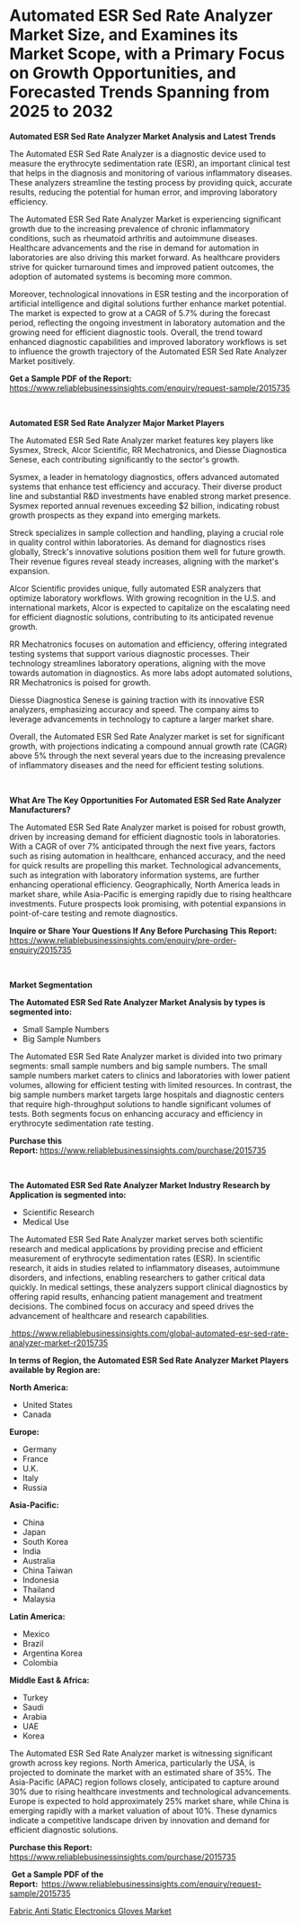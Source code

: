 <p><h1>Automated ESR Sed Rate Analyzer Market Size, and Examines its Market Scope, with a Primary Focus on Growth Opportunities, and Forecasted Trends Spanning from 2025 to 2032</h1></p><p><strong>Automated ESR Sed Rate Analyzer Market Analysis and Latest Trends</strong></p>
<p><p>The Automated ESR Sed Rate Analyzer is a diagnostic device used to measure the erythrocyte sedimentation rate (ESR), an important clinical test that helps in the diagnosis and monitoring of various inflammatory diseases. These analyzers streamline the testing process by providing quick, accurate results, reducing the potential for human error, and improving laboratory efficiency.</p><p>The Automated ESR Sed Rate Analyzer Market is experiencing significant growth due to the increasing prevalence of chronic inflammatory conditions, such as rheumatoid arthritis and autoimmune diseases. Healthcare advancements and the rise in demand for automation in laboratories are also driving this market forward. As healthcare providers strive for quicker turnaround times and improved patient outcomes, the adoption of automated systems is becoming more common.</p><p>Moreover, technological innovations in ESR testing and the incorporation of artificial intelligence and digital solutions further enhance market potential. The market is expected to grow at a CAGR of 5.7% during the forecast period, reflecting the ongoing investment in laboratory automation and the growing need for efficient diagnostic tools. Overall, the trend toward enhanced diagnostic capabilities and improved laboratory workflows is set to influence the growth trajectory of the Automated ESR Sed Rate Analyzer Market positively.</p></p>
<p><strong>Get a Sample PDF of the Report:&nbsp;</strong> <a href="https://www.reliablebusinessinsights.com/enquiry/request-sample/2015735?utm_campaign=3494&utm_medium=2&utm_source=Github&utm_content=ia&utm_term=29032025&utm_id=automated-esr-sed-rate-analyzer">https://www.reliablebusinessinsights.com/enquiry/request-sample/2015735</a></p>
<p>&nbsp;</p>
<p><strong>Automated ESR Sed Rate Analyzer Major Market Players</strong></p>
<p><p>The Automated ESR Sed Rate Analyzer market features key players like Sysmex, Streck, Alcor Scientific, RR Mechatronics, and Diesse Diagnostica Senese, each contributing significantly to the sector's growth. </p><p>Sysmex, a leader in hematology diagnostics, offers advanced automated systems that enhance test efficiency and accuracy. Their diverse product line and substantial R&D investments have enabled strong market presence. Sysmex reported annual revenues exceeding $2 billion, indicating robust growth prospects as they expand into emerging markets.</p><p>Streck specializes in sample collection and handling, playing a crucial role in quality control within laboratories. As demand for diagnostics rises globally, Streck's innovative solutions position them well for future growth. Their revenue figures reveal steady increases, aligning with the market's expansion.</p><p>Alcor Scientific provides unique, fully automated ESR analyzers that optimize laboratory workflows. With growing recognition in the U.S. and international markets, Alcor is expected to capitalize on the escalating need for efficient diagnostic solutions, contributing to its anticipated revenue growth.</p><p>RR Mechatronics focuses on automation and efficiency, offering integrated testing systems that support various diagnostic processes. Their technology streamlines laboratory operations, aligning with the move towards automation in diagnostics. As more labs adopt automated solutions, RR Mechatronics is poised for growth.</p><p>Diesse Diagnostica Senese is gaining traction with its innovative ESR analyzers, emphasizing accuracy and speed. The company aims to leverage advancements in technology to capture a larger market share. </p><p>Overall, the Automated ESR Sed Rate Analyzer market is set for significant growth, with projections indicating a compound annual growth rate (CAGR) above 5% through the next several years due to the increasing prevalence of inflammatory diseases and the need for efficient testing solutions.</p></p>
<p>&nbsp;</p>
<p><strong>What Are The Key Opportunities For Automated ESR Sed Rate Analyzer Manufacturers?</strong></p>
<p><p>The Automated ESR Sed Rate Analyzer market is poised for robust growth, driven by increasing demand for efficient diagnostic tools in laboratories. With a CAGR of over 7% anticipated through the next five years, factors such as rising automation in healthcare, enhanced accuracy, and the need for quick results are propelling this market. Technological advancements, such as integration with laboratory information systems, are further enhancing operational efficiency. Geographically, North America leads in market share, while Asia-Pacific is emerging rapidly due to rising healthcare investments. Future prospects look promising, with potential expansions in point-of-care testing and remote diagnostics.</p></p>
<p><strong>Inquire or Share Your Questions If Any Before Purchasing This Report:</strong> <a href="https://www.reliablebusinessinsights.com/enquiry/pre-order-enquiry/2015735?utm_campaign=3494&utm_medium=2&utm_source=Github&utm_content=ia&utm_term=29032025&utm_id=automated-esr-sed-rate-analyzer">https://www.reliablebusinessinsights.com/enquiry/pre-order-enquiry/2015735</a></p>
<p>&nbsp;</p>
<p><strong>Market Segmentation</strong></p>
<p><strong>The Automated ESR Sed Rate Analyzer Market Analysis by types is segmented into:</strong></p>
<p><ul><li>Small Sample Numbers</li><li>Big Sample Numbers</li></ul></p>
<p><p>The Automated ESR Sed Rate Analyzer market is divided into two primary segments: small sample numbers and big sample numbers. The small sample numbers market caters to clinics and laboratories with lower patient volumes, allowing for efficient testing with limited resources. In contrast, the big sample numbers market targets large hospitals and diagnostic centers that require high-throughput solutions to handle significant volumes of tests. Both segments focus on enhancing accuracy and efficiency in erythrocyte sedimentation rate testing.</p></p>
<p><strong>Purchase this Report:&nbsp;</strong><a href="https://www.reliablebusinessinsights.com/purchase/2015735?utm_campaign=3494&utm_medium=2&utm_source=Github&utm_content=ia&utm_term=29032025&utm_id=automated-esr-sed-rate-analyzer">https://www.reliablebusinessinsights.com/purchase/2015735</a></p>
<p>&nbsp;</p>
<p><strong>The Automated ESR Sed Rate Analyzer Market Industry Research by Application is segmented into:</strong></p>
<p><ul><li>Scientific Research</li><li>Medical Use</li></ul></p>
<p><p>The Automated ESR Sed Rate Analyzer market serves both scientific research and medical applications by providing precise and efficient measurement of erythrocyte sedimentation rates (ESR). In scientific research, it aids in studies related to inflammatory diseases, autoimmune disorders, and infections, enabling researchers to gather critical data quickly. In medical settings, these analyzers support clinical diagnostics by offering rapid results, enhancing patient management and treatment decisions. The combined focus on accuracy and speed drives the advancement of healthcare and research capabilities.</p></p>
<p><a href="https://www.reliablebusinessinsights.com/global-automated-esr-sed-rate-analyzer-market-r2015735?utm_campaign=3494&utm_medium=2&utm_source=Github&utm_content=ia&utm_term=29032025&utm_id=automated-esr-sed-rate-analyzer">&nbsp;https://www.reliablebusinessinsights.com/global-automated-esr-sed-rate-analyzer-market-r2015735</a></p>
<p><strong>In terms of Region, the Automated ESR Sed Rate Analyzer Market Players available by Region are:</strong></p>
<p>
    <p> <strong> North America: </strong>
        <ul>
            <li>United States</li>
            <li>Canada</li>
        </ul>
        </p> 
    <p> <strong> Europe: </strong>
        <ul>
            <li>Germany</li>
            <li>France</li>
            <li>U.K.</li>
            <li>Italy</li>
            <li>Russia</li>
        </ul>
        </p> 
    <p> <strong> Asia-Pacific: </strong>
        <ul>
            <li>China</li>
            <li>Japan</li>
            <li>South Korea</li>
            <li>India</li>
            <li>Australia</li>
            <li>China Taiwan</li>
            <li>Indonesia</li>
            <li>Thailand</li>
            <li>Malaysia</li>
        </ul>
        </p> 
    <p> <strong> Latin America: </strong>
        <ul>
            <li>Mexico</li>
            <li>Brazil</li>
            <li>Argentina Korea</li>
            <li>Colombia</li>
        </ul>
        </p> 
    <p> <strong> Middle East & Africa: </strong>
        <ul>
            <li>Turkey</li>
            <li>Saudi</li>
            <li>Arabia</li>
            <li>UAE</li>
            <li>Korea</li>
        </ul>
    </p>
    </p>
<p><p>The Automated ESR Sed Rate Analyzer market is witnessing significant growth across key regions. North America, particularly the USA, is projected to dominate the market with an estimated share of 35%. The Asia-Pacific (APAC) region follows closely, anticipated to capture around 30% due to rising healthcare investments and technological advancements. Europe is expected to hold approximately 25% market share, while China is emerging rapidly with a market valuation of about 10%. These dynamics indicate a competitive landscape driven by innovation and demand for efficient diagnostic solutions.</p></p>
<p><strong>Purchase this Report: </strong><a href="https://www.reliablebusinessinsights.com/purchase/2015735?utm_campaign=3494&utm_medium=2&utm_source=Github&utm_content=ia&utm_term=29032025&utm_id=automated-esr-sed-rate-analyzer">https://www.reliablebusinessinsights.com/purchase/2015735</a></p>
<p>&nbsp;<strong>Get a Sample PDF of the Report:&nbsp;&nbsp;</strong><a href="https://www.reliablebusinessinsights.com/enquiry/request-sample/2015735?utm_campaign=3494&utm_medium=2&utm_source=Github&utm_content=ia&utm_term=29032025&utm_id=automated-esr-sed-rate-analyzer">https://www.reliablebusinessinsights.com/enquiry/request-sample/2015735</a></p>
<p><strong></strong></p>
<p><p><a href="https://github.com/sanokdagada01/Market-Research-Report-List-1/blob/main/fabric-anti-static-electronics-gloves-market.md?utm_campaign=3494&utm_medium=2&utm_source=Github&utm_content=ia&utm_term=29032025&utm_id=automated-esr-sed-rate-analyzer">Fabric Anti Static Electronics Gloves Market</a></p></p>